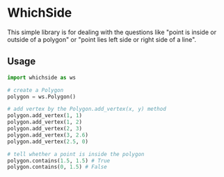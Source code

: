 # WhichSide
This simple library is for dealing with the questions like "point is inside or outside of a polygon" or "point lies left side or right side of a line".


## Usage
```python
import whichside as ws

# create a Polygon
polygon = ws.Polygon()

# add vertex by the Polygon.add_vertex(x, y) method
polygon.add_vertex(1, 1)
polygon.add_vertex(1, 2)
polygon.add_vertex(2, 3)
polygon.add_vertex(3, 2.6)
polygon.add_vertex(2.5, 0)

# tell whether a point is inside the polygon
polygon.contains(1.5, 1.5) # True
polygon.contains(0, 1.5) # False
```
